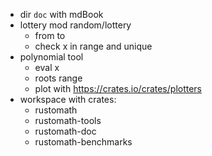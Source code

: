 

- dir `doc` with mdBook
- lottery mod random/lottery
  * from to
  * check x in range and unique
- polynomial tool
  * eval x
  * roots range
  * plot with https://crates.io/crates/plotters
- workspace with crates:
  * rustomath
  * rustomath-tools
  * rustomath-doc
  * rustomath-benchmarks
